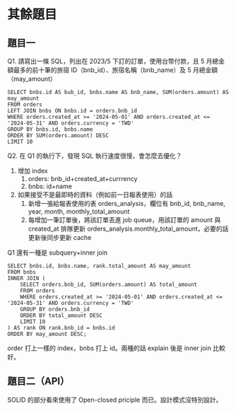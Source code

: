 # 其餘題目

## 題目一

Q1. 請寫出一條 SQL，列出在 2023/5 下訂的訂單，使用台幣付款，且 5 月總金額最多的前十筆的旅宿 ID（bnb_id）、旅宿名稱（bnb_name）及 5 月總金額（may_amount）

```
SELECT bnbs.id AS bub_id, bnbs.name AS bnb_name, SUM(orders.amount) AS may_amount
FROM orders
LEFT JOIN bnbs ON bnbs.id = orders.bnb_id
WHERE orders.created_at >= '2024-05-01' AND orders.created_at <= '2024-05-31' AND orders.currency = 'TWD'
GROUP BY bnbs.id, bnbs.name
ORDER BY SUM(orders.amount) DESC
LIMIT 10
```

Q2. 在 Q1 的執行下，發現 SQL 執行速度很慢，會怎麼去優化？

1. 增加 index
    1. orders: bnb_id+created_at+currrency
    1. bnbs: id+name
1. 如果接受不是最即時的資料（例如前一日報表使用）的話
    1. 新增一張給報表使用的表 orders_analysis，欄位有 bnb_id, bnb_name, year, month, monthly_total_amount
    1. 每增加一筆訂單後，將該訂單丟進 job queue，用該訂單的 amount 與 created_at 排隊更新 orders_analysis.monthly_total_amount，必要的話更新後同步更新 cache


Q1 還有一種是 subquery+inner join

```
SELECT bnbs.id, bnbs.name, rank.total_amount AS may_amount
FROM bnbs
INNER JOIN (
    SELECT orders.bnb_id, SUM(orders.amount) AS total_amount
    FROM orders
    WHERE orders.created_at >= '2024-05-01' AND orders.created_at <= '2024-05-31' AND orders.currency = 'TWD'
    GROUP BY orders.bnb_id
    ORDER BY total_amount DESC
    LIMIT 10
) AS rank ON rank.bnb_id = bnbs.id
ORDER BY may_amount DESC;
```

order 打上一樣的 index，bnbs 打上 id。兩種的話 explain 後是 inner join 比較好。

## 題目二（API）

SOLID 的部分看來使用了 Open-closed priciple 而已。設計模式沒特別設計。